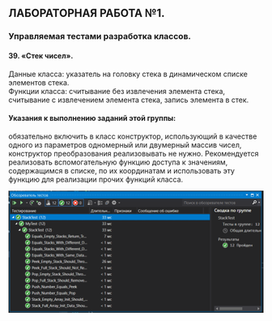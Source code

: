 ## ЛАБОРАТОРНАЯ РАБОТА №1.

### Управляемая тестами разработка классов.  
#### 39. «Стек чисел».  
Данные класса: указатель на головку стека в динамическом списке элементов стека.  
Функции класса: считывание без извлечения элемента стека, считывание с извлечением элемента стека, запись элемента в стек.  
#### Указания к выполнению заданий этой группы:  
обязательно включить в класс конструктор, использующий в качестве одного из параметров одномерный или двумерный массив чисел, конструктор преобразования реализовывать не нужно. Рекомендуется реализовать вспомогательную функцию доступа к значениям, содержащимся в списке, по их координатам и использовать эту функцию для реализации прочих функций класса. 

![](Screenshots/image_2020-10-12_00-50-19.png "Скриншот выполнения тестов")

